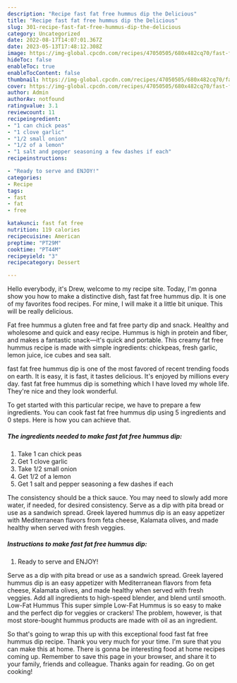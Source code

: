 ```yaml
---
description: "Recipe fast fat free hummus dip the Delicious"
title: "Recipe fast fat free hummus dip the Delicious"
slug: 301-recipe-fast-fat-free-hummus-dip-the-delicious
category: Uncategorized
date: 2022-08-17T14:07:01.367Z
date: 2023-05-13T17:48:12.308Z
image: https://img-global.cpcdn.com/recipes/47050505/680x482cq70/fast-fat-free-hummus-dip-recipe-main-photo.jpg
hideToc: false
enableToc: true
enableTocContent: false
thumbnail: https://img-global.cpcdn.com/recipes/47050505/680x482cq70/fast-fat-free-hummus-dip-recipe-main-photo.jpg
cover: https://img-global.cpcdn.com/recipes/47050505/680x482cq70/fast-fat-free-hummus-dip-recipe-main-photo.jpg
author: Admin
authorAv: notfound
ratingvalue: 3.1
reviewcount: 11
recipeingredient:
- "1 can chick peas"
- "1 clove garlic"
- "1/2 small onion"
- "1/2 of a lemon"
- "1 salt and pepper seasoning a few dashes if each"
recipeinstructions:

- "Ready to serve and ENJOY!"
categories:
- Recipe
tags:
- fast
- fat
- free

katakunci: fast fat free 
nutrition: 119 calories
recipecuisine: American
preptime: "PT29M"
cooktime: "PT44M"
recipeyield: "3"
recipecategory: Dessert

---
```



Hello everybody, it's Drew, welcome to my recipe site. Today, I'm gonna show you how to make a distinctive dish, fast fat free hummus dip. It is one of my favorites food recipes. For mine, I will make it a little bit unique. This will be really delicious.

Fat free hummus a gluten free and fat free party dip and snack. Healthy and wholesome and quick and easy recipe. Hummus is high in protein and fiber, and makes a fantastic snack—it&#39;s quick and portable. This creamy fat free hummus recipe is made with simple ingredients: chickpeas, fresh garlic, lemon juice, ice cubes and sea salt.

fast fat free hummus dip is one of the most favored of recent trending foods on earth. It is easy, it is fast, it tastes delicious. It's enjoyed by millions every day. fast fat free hummus dip is something which I have loved my whole life. They're nice and they look wonderful.


To get started with this particular recipe, we have to prepare a few ingredients. You can cook fast fat free hummus dip using 5 ingredients and 0 steps. Here is how you can achieve that.

<!--inarticleads1-->

##### The ingredients needed to make fast fat free hummus dip:

1. Take 1 can chick peas
1. Get 1 clove garlic
1. Take 1/2 small onion
1. Get 1/2 of a lemon
1. Get 1 salt and pepper seasoning a few dashes if each


The consistency should be a thick sauce. You may need to slowly add more water, if needed, for desired consistency. Serve as a dip with pita bread or use as a sandwich spread. Greek layered hummus dip is an easy appetizer with Mediterranean flavors from feta cheese, Kalamata olives, and made healthy when served with fresh veggies. 

<!--inarticleads2-->

##### Instructions to make fast fat free hummus dip:


1. Ready to serve and ENJOY!

Serve as a dip with pita bread or use as a sandwich spread. Greek layered hummus dip is an easy appetizer with Mediterranean flavors from feta cheese, Kalamata olives, and made healthy when served with fresh veggies. Add all ingredients to high-speed blender, and blend until smooth. Low-Fat Hummus This super simple Low-Fat Hummus is so easy to make and the perfect dip for veggies or crackers! The problem, however, is that most store-bought hummus products are made with oil as an ingredient. 

So that's going to wrap this up with this exceptional food fast fat free hummus dip recipe. Thank you very much for your time. I'm sure that you can make this at home. There is gonna be interesting food at home recipes coming up. Remember to save this page in your browser, and share it to your family, friends and colleague. Thanks again for reading. Go on get cooking!
